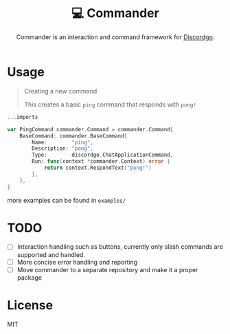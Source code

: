 <div align="center">
    <h1>💻 Commander</h1>
    Commander is an interaction and command framework for <a href="https://github.com/bwmarrin/discordgo">Discordgo</a>.
    <br>
    <br>
</div>

# Usage

> Creating a new command
>
> This creates a basic `ping` command that responds with `pong!`
```go
...imports

var PingCommand commander.Command = commander.Command{
	BaseCommand: commander.BaseCommand{
		Name:        "ping",
		Description: "pong",
		Type:        discordgo.ChatApplicationCommand,
		Run: func(context *commander.Context) error {
			return context.RespondText("pong!")
		},
	},
}
```

more examples can be found in `examples/`

# TODO

- [ ] Interaction handling such as buttons, currently only slash commands are supported and handled.
- [ ] More concise error handling and reporting
- [ ] Move commander to a separate repository and make it a proper package

# License
MIT